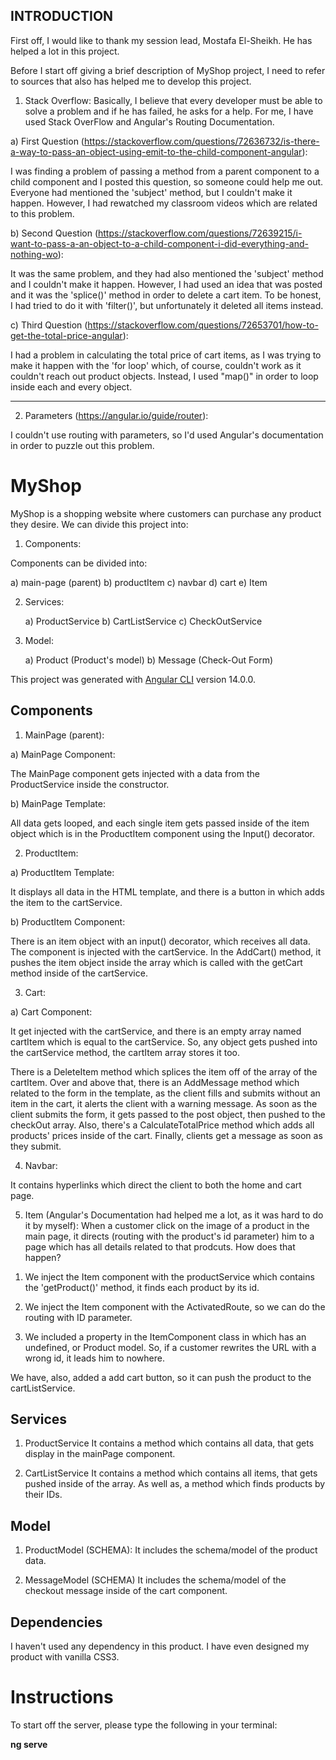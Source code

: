## INTRODUCTION

First off, I would like to thank my session lead, Mostafa El-Sheikh. He has helped a lot in this project.

Before I start off giving a brief description of MyShop project, I need to refer to sources that also has helped me to develop this project.

1. Stack Overflow:
   Basically, I believe that every developer must be able to solve a problem and if he has failed, he asks for a help. For me, I have used Stack OverFlow and Angular's Routing Documentation.

a) First Question (https://stackoverflow.com/questions/72636732/is-there-a-way-to-pass-an-object-using-emit-to-the-child-component-angular):

I was finding a problem of passing a method from a parent component to a child component and I posted this question, so someone could help me out. Everyone had mentioned the 'subject' method, but I couldn't make it happen. However, I had rewatched my classroom videos which are related to this problem.

b) Second Question (https://stackoverflow.com/questions/72639215/i-want-to-pass-a-an-object-to-a-child-component-i-did-everything-and-nothing-wo):

It was the same problem, and they had also mentioned the 'subject' method and I couldn't make it happen. However, I had used an idea that was posted and it was the 'splice()' method in order to delete a cart item. To be honest, I had tried to do it with 'filter()', but unfortunately it deleted all items instead.

c) Third Question (https://stackoverflow.com/questions/72653701/how-to-get-the-total-price-angular):

I had a problem in calculating the total price of cart items, as I was trying to make it happen with the 'for loop' which, of course, couldn't work as it couldn't reach out product objects. Instead, I used "map()" in order to loop inside each and every object.

---

2. Parameters (https://angular.io/guide/router):

I couldn't use routing with parameters, so I'd used Angular's documentation in order to puzzle out this problem.

# MyShop

MyShop is a shopping website where customers can purchase any product they desire. We can divide this project into:

1. Components:

Components can be divided into:

a) main-page (parent)
b) productItem
c) navbar
d) cart
e) Item

2. Services:

   a) ProductService
   b) CartListService
   c) CheckOutService

3. Model:

   a) Product (Product's model)
   b) Message (Check-Out Form)

This project was generated with [Angular CLI](https://github.com/angular/angular-cli) version 14.0.0.

## Components

1. MainPage (parent):

a) MainPage Component:

The MainPage component gets injected with a data from the ProductService inside the constructor.

b) MainPage Template:

All data gets looped, and each single item gets passed inside of the item object which is in the ProductItem component using the Input() decorator.

2. ProductItem:

a) ProductItem Template:

It displays all data in the HTML template, and there is a button in which adds the item to the cartService.

b) ProductItem Component:

There is an item object with an input() decorator, which receives all data. The component is injected with the cartService. In the AddCart() method, it pushes the item object inside the array which is called with the getCart method inside of the cartService.

3. Cart:

a) Cart Component:

It get injected with the cartService, and there is an empty array named cartItem which is equal to the cartService. So, any object gets pushed into the cartService method, the cartItem array stores it too.

There is a DeleteItem method which splices the item off of the array of the cartItem. Over and above that, there is an AddMessage method which related to the form in the template, as the client fills and submits without an item in the cart, it alerts the client with a warning message. As soon as the client submits the form, it gets passed to the post object, then pushed to the checkOut array. Also, there's a CalculateTotalPrice method which adds all products' prices inside of the cart. Finally, clients get a message as soon as they submit.

4. Navbar:

It contains hyperlinks which direct the client to both the home and cart page.

5. Item (Angular's Documentation had helped me a lot, as it was hard to do it by myself):
   When a customer click on the image of a product in the main page, it directs (routing with the product's id parameter) him to a page which has all details related to that prodcuts. How does that happen?

1) We inject the Item component with the productService which contains the 'getProduct()' method, it finds each product by its id.

2) We inject the Item component with the ActivatedRoute, so we can do the routing with ID parameter.

3) We included a property in the ItemComponent class in which has an undefined, or Product model. So, if a customer rewrites the URL with a wrong id, it leads him to nowhere.

We have, also, added a add cart button, so it can push the product to the cartListService.

## Services

1. ProductService
   It contains a method which contains all data, that gets display in the mainPage component.

2. CartListService
   It contains a method which contains all items, that gets pushed inside of the array. As well as, a method which finds products by their IDs.

## Model

1. ProductModel (SCHEMA):
   It includes the schema/model of the product data.

2. MessageModel (SCHEMA)
   It includes the schema/model of the checkout message inside of the cart component.

## Dependencies

I haven't used any dependency in this product. I have even designed my product with vanilla CSS3.

# Instructions

To start off the server, please type the following in your terminal:

**ng serve**
